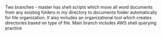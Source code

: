 Two branches - master has shell scripts which move all word documents from any existing folders in my directory to documents folder automatically for file organization. It also includes an organizational tool which creates directories based on type of file.
Main branch includes AWS shell querying practice 
